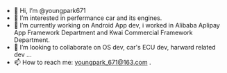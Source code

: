 - 👋 Hi, I’m @youngpark671
- 👀 I’m interested in perfermance car and its engines.
- 🌱 I’m currently working on Android App dev, i worked in Alibaba Aplipay App Framework Department and Kwai Commercial Framework Department.
- 💞️ I’m looking to collaborate on OS dev, car's ECU dev, harward related dev ...
- 📫 How to reach me: youngpark_671@163.com .

